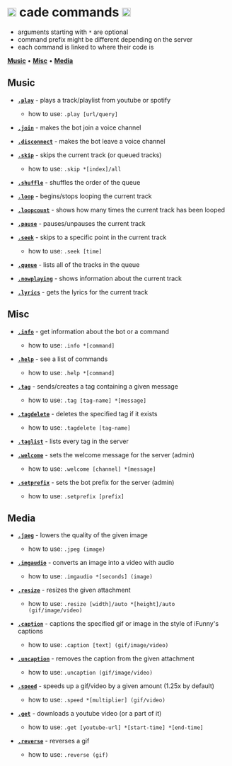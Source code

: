 # <img src='https://i.imgur.com/yxm0XNL.gif' width='20'> cade commands <img src='https://i.imgur.com/yxm0XNL.gif' width='20'>
-  arguments starting with `*` are optional<br>
-  command prefix might be different depending on the server<br>
-  each command is linked to where their code is

[**Music**](#music) • [**Misc**](#misc) • [**Media**](#media)


## Music
-  [**`.play`**](https://github.com/clearlakes/cade/blob/main/cogs/music.py#L52) - plays a track/playlist from youtube or spotify
   -  how to use: `.play [url/query]`

-  [**`.join`**](https://github.com/clearlakes/cade/blob/main/cogs/music.py#L99) - makes the bot join a voice channel

-  [**`.disconnect`**](https://github.com/clearlakes/cade/blob/main/cogs/music.py#L115) - makes the bot leave a voice channel

-  [**`.skip`**](https://github.com/clearlakes/cade/blob/main/cogs/music.py#L130) - skips the current track (or queued tracks)
   -  how to use: `.skip *[index]/all`

-  [**`.shuffle`**](https://github.com/clearlakes/cade/blob/main/cogs/music.py#L230) - shuffles the order of the queue

-  [**`.loop`**](https://github.com/clearlakes/cade/blob/main/cogs/music.py#L248) - begins/stops looping the current track

-  [**`.loopcount`**](https://github.com/clearlakes/cade/blob/main/cogs/music.py#L266) - shows how many times the current track has been looped

-  [**`.pause`**](https://github.com/clearlakes/cade/blob/main/cogs/music.py#L280) - pauses/unpauses the current track

-  [**`.seek`**](https://github.com/clearlakes/cade/blob/main/cogs/music.py#L294) - skips to a specific point in the current track
   -  how to use: `.seek [time]`

-  [**`.queue`**](https://github.com/clearlakes/cade/blob/main/cogs/music.py#L344) - lists all of the tracks in the queue

-  [**`.nowplaying`**](https://github.com/clearlakes/cade/blob/main/cogs/music.py#L358) - shows information about the current track

-  [**`.lyrics`**](https://github.com/clearlakes/cade/blob/main/cogs/music.py#L372) - gets the lyrics for the current track


## Misc
-  [**`.info`**](https://github.com/clearlakes/cade/blob/main/cogs/misc.py#L123) - get information about the bot or a command
   -  how to use: `.info *[command]`

-  [**`.help`**](https://github.com/clearlakes/cade/blob/main/cogs/misc.py#L187) - see a list of commands
   -  how to use: `.help *[command]`

-  [**`.tag`**](https://github.com/clearlakes/cade/blob/main/cogs/misc.py#L234) - sends/creates a tag containing a given message
   -  how to use: `.tag [tag-name] *[message]`

-  [**`.tagdelete`**](https://github.com/clearlakes/cade/blob/main/cogs/misc.py#L258) - deletes the specified tag if it exists
   -  how to use: `.tagdelete [tag-name]`

-  [**`.taglist`**](https://github.com/clearlakes/cade/blob/main/cogs/misc.py#L275) - lists every tag in the server

-  [**`.welcome`**](https://github.com/clearlakes/cade/blob/main/cogs/misc.py#L291) - sets the welcome message for the server (admin)
   -  how to use: `.welcome [channel] *[message]`

-  [**`.setprefix`**](https://github.com/clearlakes/cade/blob/main/cogs/misc.py#L314) - sets the bot prefix for the server (admin)
   -  how to use: `.setprefix [prefix]`


## Media
-  [**`.jpeg`**](https://github.com/clearlakes/cade/blob/main/cogs/media.py#L33) - lowers the quality of the given image
   -  how to use: `.jpeg (image)`

-  [**`.imgaudio`**](https://github.com/clearlakes/cade/blob/main/cogs/media.py#L48) - converts an image into a video with audio
   -  how to use: `.imgaudio *[seconds] (image)`

-  [**`.resize`**](https://github.com/clearlakes/cade/blob/main/cogs/media.py#L199) - resizes the given attachment
   -  how to use: `.resize [width]/auto *[height]/auto (gif/image/video)`

-  [**`.caption`**](https://github.com/clearlakes/cade/blob/main/cogs/media.py#L241) - captions the specified gif or image in the style of iFunny's captions
   -  how to use: `.caption [text] (gif/image/video)`

-  [**`.uncaption`**](https://github.com/clearlakes/cade/blob/main/cogs/media.py#L254) - removes the caption from the given attachment
   -  how to use: `.uncaption (gif/image/video)`

-  [**`.speed`**](https://github.com/clearlakes/cade/blob/main/cogs/media.py#L267) - speeds up a gif/video by a given amount (1.25x by default)
   -  how to use: `.speed *[multiplier] (gif/video)`

-  [**`.get`**](https://github.com/clearlakes/cade/blob/main/cogs/media.py#L291) - downloads a youtube video (or a part of it)
   -  how to use: `.get [youtube-url] *[start-time] *[end-time]`

-  [**`.reverse`**](https://github.com/clearlakes/cade/blob/main/cogs/media.py#L373) - reverses a gif
   -  how to use: `.reverse (gif)`